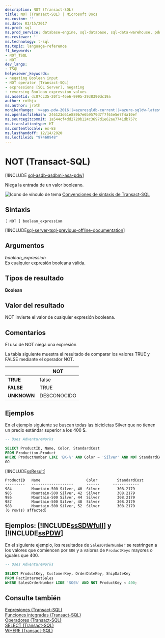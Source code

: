 ```yaml
---
description: NOT (Transact-SQL)
title: NOT (Transact-SQL) | Microsoft Docs
ms.custom: ''
ms.date: 03/15/2017
ms.prod: sql
ms.prod_service: database-engine, sql-database, sql-data-warehouse, pdw
ms.reviewer: ''
ms.technology: t-sql
ms.topic: language-reference
f1_keywords:
- NOT_TSQL
- NOT
dev_langs:
- TSQL
helpviewer_keywords:
- negating Boolean input
- NOT operator [Transact-SQL]
- expressions [SQL Server], negating
- reversing Boolean expression values
ms.assetid: dc07cc35-20f1-46e6-9995-2938390dc19a
author: rothja
ms.author: jroth
monikerRange: '>=aps-pdw-2016||=azuresqldb-current||=azure-sqldw-latest||>=sql-server-2016||>=sql-server-linux-2017||=azuresqldb-mi-current'
ms.openlocfilehash: 246123d61e889b7e6b9579d7f7f65e5e7f4a10ef
ms.sourcegitcommit: 1a544cf4dd2720b124c3697d1e62ae7741db757c
ms.translationtype: HT
ms.contentlocale: es-ES
ms.lasthandoff: 12/14/2020
ms.locfileid: "97460948"
---
```

# <a name="not-transact-sql"></a>NOT (Transact-SQL)
[!INCLUDE [sql-asdb-asdbmi-asa-pdw](../../includes/applies-to-version/sql-asdb-asdbmi-asa-pdw.md)]

  Niega la entrada de un valor booleano.  
  
 ![Icono de vínculo de tema](../../database-engine/configure-windows/media/topic-link.gif "Icono de vínculo de tema") [Convenciones de sintaxis de Transact-SQL](../../t-sql/language-elements/transact-sql-syntax-conventions-transact-sql.md)  
  
## <a name="syntax"></a>Sintaxis  
  
```syntaxsql
[ NOT ] boolean_expression  
```  
  
[!INCLUDE[sql-server-tsql-previous-offline-documentation](../../includes/sql-server-tsql-previous-offline-documentation.md)]

## <a name="arguments"></a>Argumentos
 *boolean_expression*  
 Es cualquier [expresión](../../t-sql/language-elements/expressions-transact-sql.md) booleana válida.  
  
## <a name="result-types"></a>Tipos de resultado  
 **Boolean**  
  
## <a name="result-value"></a>Valor del resultado  
 NOT invierte el valor de cualquier expresión booleana.  
  
## <a name="remarks"></a>Comentarios  
 El uso de NOT niega una expresión.  
  
 La tabla siguiente muestra el resultado de comparar los valores TRUE y FALSE mediante el operador NOT.  
  
||NOT|  
|------|---------|  
|**TRUE**|false|  
|**FALSE**|TRUE|  
|**UNKNOWN**|DESCONOCIDO|  
  
## <a name="examples"></a>Ejemplos  
 En el ejemplo siguiente se buscan todas las bicicletas Silver que no tienen un precio estándar superior a los 400 $.  
  
```sql  
-- Uses AdventureWorks  
  
SELECT ProductID, Name, Color, StandardCost  
FROM Production.Product  
WHERE ProductNumber LIKE 'BK-%' AND Color = 'Silver' AND NOT StandardCost > 400;  
GO  
```  
  
 [!INCLUDE[ssResult](../../includes/ssresult-md.md)]  
  
 ```
 ProductID   Name                     Color         StandardCost
 ---------   -------------------      ------      ------------
 984         Mountain-500 Silver, 40  Silver        308.2179
 985         Mountain-500 Silver, 42  Silver        308.2179
 986         Mountain-500 Silver, 44  Silver        308.2179
 987         Mountain-500 Silver, 48  Silver        308.2179
 988         Mountain-500 Silver, 52  Silver        308.2179
 (6 row(s) affected)
 ```  
  
## <a name="examples-sssdwfull-and-sspdw"></a>Ejemplos: [!INCLUDE[ssSDWfull](../../includes/sssdwfull-md.md)] y [!INCLUDE[ssPDW](../../includes/sspdw-md.md)]  
 En el siguiente ejemplo, los resultados de `SalesOrderNumber` se restringen a los valores que comiencen por `SO6` y a valores de `ProductKeys` mayores o iguales que 400.  
  
```sql  
-- Uses AdventureWorks  
  
SELECT ProductKey, CustomerKey, OrderDateKey, ShipDateKey  
FROM FactInternetSales  
WHERE SalesOrderNumber LIKE 'SO6%' AND NOT ProductKey < 400;  
```  
  
## <a name="see-also"></a>Consulte también  
 [Expresiones &#40;Transact-SQL&#41;](../../t-sql/language-elements/expressions-transact-sql.md)   
 [Funciones integradas &#40;Transact-SQL&#41;](~/t-sql/functions/functions.md)   
 [Operadores &#40;Transact-SQL&#41;](../../t-sql/language-elements/operators-transact-sql.md)   
 [SELECT &#40;Transact-SQL&#41;](../../t-sql/queries/select-transact-sql.md)   
 [WHERE &#40;Transact-SQL&#41;](../../t-sql/queries/where-transact-sql.md)  
  
  


